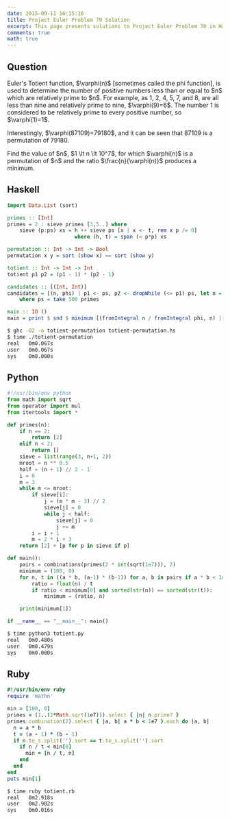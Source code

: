 ```yaml
---
date: 2015-09-11 16:15:16
title: Project Euler Problem 70 Solution
excerpt: This page presents solutions to Project Euler Problem 70 in Haskell, Python and Ruby.
comments: true
math: true
---
```



## Question

<p>
Euler's Totient function, $\varphi(n)$ [sometimes called the phi function], is used to determine the number of positive numbers less than or equal to $n$ which are relatively prime to $n$. For example, as 1, 2, 4, 5, 7, and 8, are all less than nine and relatively prime to nine, $\varphi(9)=6$.
The number 1 is considered to be relatively prime to every positive number, so $\varphi(1)=1$.
</p>

<p>
Interestingly, $\varphi(87109)=79180$, and it can be seen that 87109 is a permutation of 79180.
</p>

<p>
Find the value of $n$, $1 \lt n \lt 10^7$, for which $\varphi(n)$ is a permutation of $n$ and the ratio $\frac{n}{\varphi(n)}$ produces a minimum.
</p>






## Haskell

```haskell
import Data.List (sort)

primes :: [Int]
primes = 2 : sieve primes [3,5..] where
    sieve (p:ps) xs = h ++ sieve ps [x | x <- t, rem x p /= 0]
                      where (h, t) = span (< p*p) xs

permutation :: Int -> Int -> Bool
permutation x y = sort (show x) == sort (show y)

totient :: Int -> Int -> Int
totient p1 p2 = (p1 - 1) * (p2 - 1)

candidates :: [(Int, Int)]
candidates = [(n, phi) | p1 <- ps, p2 <- dropWhile (<= p1) ps, let n = p1 * p2, n <= 10000000, let phi = totient p1 p2]
    where ps = take 500 primes

main :: IO ()
main = print $ snd $ minimum [(fromIntegral n / fromIntegral phi, n) | (n, phi) <- candidates, permutation n phi]
```


```bash
$ ghc -O2 -o totient-permutation totient-permutation.hs
$ time ./totient-permutation
real   0m0.067s
user   0m0.067s
sys    0m0.000s
```



## Python

```python
#!/usr/bin/env python
from math import sqrt
from operator import mul
from itertools import *

def primes(n): 
    if n == 2:
        return [2]
    elif n < 2:
        return []
    sieve = list(range(3, n+1, 2))
    mroot = n ** 0.5
    half = (n + 1) // 2 - 1
    i = 0
    m = 3
    while m <= mroot:
        if sieve[i]:
            j = (m * m - 3) // 2
            sieve[j] = 0
            while j < half:
                sieve[j] = 0
                j += m
        i = i + 1
        m = 2 * i + 3
    return [2] + [p for p in sieve if p]

def main():
    pairs = combinations(primes(2 * int(sqrt(1e7))), 2)
    minimum = (100, 0)
    for n, t in ((a * b, (a-1) * (b-1)) for a, b in pairs if a * b < 1e7):
        ratio = float(n) / t
        if ratio < minimum[0] and sorted(str(n)) == sorted(str(t)):
            minimum = (ratio, n)

    print(minimum[1])

if __name__ == "__main__": main()
```


```bash
$ time python3 totient.py
real   0m0.480s
user   0m0.479s
sys    0m0.000s
```



## Ruby

```ruby
#!/usr/bin/env ruby
require 'mathn'

min = [100, 0]
primes = (1..(2*Math.sqrt(1e7))).select { |n| n.prime? }
primes.combination(2).select { |a, b| a * b < 1e7 }.each do |a, b|
  n = a * b
  t = (a - 1) * (b - 1)
  if n.to_s.split('').sort == t.to_s.split('').sort
    if n / t < min[0]
      min = [n / t, n]
    end
  end
end
puts min[1]
```


```bash
$ time ruby totient.rb
real   0m2.918s
user   0m2.902s
sys    0m0.016s
```


